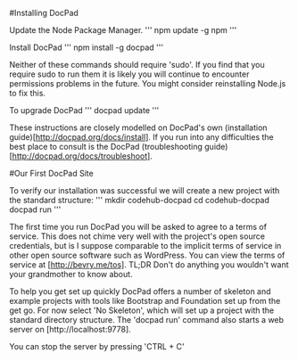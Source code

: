 #Installing DocPad

Update the Node Package Manager.
'''
npm update -g npm
'''

Install DocPad
'''
npm install -g docpad
'''

Neither of these commands should require 'sudo'. If you find that you require
sudo to run them it is likely you will continue to encounter permissions
problems in the future. You might consider reinstalling Node.js to fix this.

To upgrade DocPad
'''
docpad update
'''


These instructions are closely modelled on DocPad's own (installation
guide)[http://docpad.org/docs/install]. If you run into any difficulties the
best place to consult is the DocPad (troubleshooting guide)[http://docpad.org/docs/troubleshoot].

#Our First DocPad Site

To verify our installation was successful we will create a new project with the standard structure:
'''
mkdir codehub-docpad
cd codehub-docpad
docpad run
'''

The first time you run DocPad you will be asked to agree to a terms of service.
This does not chime very well with the project's open source credentials, but is
I suppose comparable to the implicit terms of service in other open source
software such as WordPress. You can view the terms of service at [http://bevry.me/tos]. 
TL;DR Don't do anything you wouldn't want your grandmother to know about.

To help you get set up quickly DocPad offers a number of skeleton and example projects with
tools like Bootstrap and Foundation set up from the get go. For now select 'No
Skeleton', which will set up a project with the standard directory structure.
The 'docpad run' command also starts a web server on [http://localhost:9778]. 

You can stop the server by pressing 'CTRL + C'
